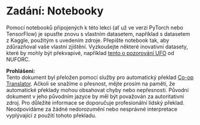 <!--
CO_OP_TRANSLATOR_METADATA:
{
  "original_hash": "cdc1f2e631f055f3473b36d18e4760b3",
  "translation_date": "2025-08-25T21:54:15+00:00",
  "source_file": "lessons/5-NLP/13-TextRep/assignment.md",
  "language_code": "cs"
}
-->
# Zadání: Notebooky

Pomocí notebooků připojených k této lekci (ať už ve verzi PyTorch nebo TensorFlow) je spusťte znovu s vlastním datasetem, například s datasetem z Kaggle, použitým s uvedením zdroje. Přepište notebook tak, aby zdůrazňoval vaše vlastní zjištění. Vyzkoušejte některé inovativní datasety, které by mohly být překvapivé, například [tento o pozorování UFO](https://www.kaggle.com/datasets/NUFORC/ufo-sightings) od NUFORC.

**Prohlášení:**  
Tento dokument byl přeložen pomocí služby pro automatický překlad [Co-op Translator](https://github.com/Azure/co-op-translator). Ačkoli se snažíme o přesnost, mějte prosím na paměti, že automatické překlady mohou obsahovat chyby nebo nepřesnosti. Původní dokument v jeho původním jazyce by měl být považován za autoritativní zdroj. Pro důležité informace se doporučuje profesionální lidský překlad. Neodpovídáme za žádné nedorozumění nebo nesprávné interpretace vyplývající z použití tohoto překladu.